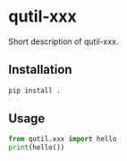# qutil-xxx

Short description of qutil-xxx.

## Installation

```bash
pip install .
```

## Usage

```python
from qutil.xxx import hello
print(hello())
```
